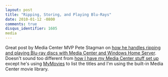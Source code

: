 ```yaml
---
layout: post
title: "Ripping, Storing, and Playing Blu-Rays"
date: 2010-01-12 -0800
comments: true
disqus_identifier: 1605
media
---
```

Great post by Media Center MVP Pete Stagman on [how he handles ripping
and playing Blu-ray discs with Media Center and Windows Home
Server](http://www.nedmug.com/Blogs/tabid/226/PostID/30/Ripping-Storing-and-Playing-Blu-Rays.aspx).
Doesn't sound too different from [how I have my Media Center stuff set
up](/archive/2008/09/30/overview-of-my-media-center-solution.aspx)
except he's using [MyMovies](http://www.mymovies.dk) to list the titles
and I'm using the built-in Media Center movie library.

